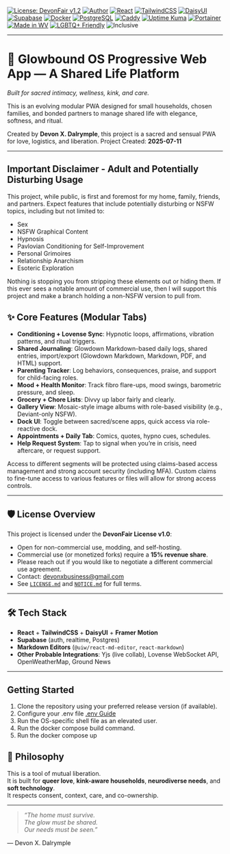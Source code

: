 [![License: DevonFair v1.2](https://img.shields.io/badge/license-DevonFair%20v1.0-purple)](./LICENSE.md)
[![Author](https://img.shields.io/badge/Made%20by-Devon%20X.%20Dalrymple-purple?style=flat-square)](https://www.linkedin.com/in/devon-dalrymple-19246a182/)
[![React](https://img.shields.io/badge/React-20232a?logo=react&logoColor=61dafb)](https://react.dev/)
[![TailwindCSS](https://img.shields.io/badge/TailwindCSS-38bdf8?logo=tailwindcss&logoColor=white)](https://tailwindcss.com/)
[![DaisyUI](https://img.shields.io/badge/DaisyUI-pink?logo=daisyui&logoColor=white)](https://daisyui.com/)
[![Supabase](https://img.shields.io/badge/Supabase-3ecf8e?logo=supabase&logoColor=white)](https://supabase.com/)
[![Docker](https://img.shields.io/badge/Docker-2496ed?logo=docker&logoColor=white)](https://www.docker.com/)
[![PostgreSQL](https://img.shields.io/badge/PostgreSQL-336791?logo=postgresql&logoColor=white)](https://www.postgresql.org/)
[![Caddy](https://img.shields.io/badge/Proxy-Caddy-15B0A2?style=flat-square)](https://caddyserver.com/)
[![Uptime Kuma](https://img.shields.io/badge/Monitor-Uptime--Kuma-3C3C3C?style=flat-square)](https://uptime.kuma.pet/)
[![Portainer](https://img.shields.io/badge/Dashboard-Portainer-13BEF9?style=flat-square)](https://www.portainer.io/)
[![Made in WV](https://img.shields.io/badge/Made%20in-West%20Virginia-35495E?style=flat-square&logo=leaflet)](https://www.wv.gov/)
[![LGBTQ+ Friendly](https://img.shields.io/badge/LGBTQ%2B--friendly-Yes-ff69b4?style=flat-square&logo=rainbow)](https://www.thetrevorproject.org/)
![Inclusive](https://img.shields.io/badge/Inclusive-Yes-FFC0CB?style=flat-square&logo=heart)

---

# 🦋 Glowbound OS Progressive Web App — A Shared Life Platform  
_Built for sacred intimacy, wellness, kink, and care._

This is an evolving modular PWA designed for small households, chosen families, and bonded partners to manage shared life with elegance, softness, and ritual.

Created by **Devon X. Dalrymple**, this project is a sacred and sensual PWA for love, logistics, and liberation.
Project Created: **2025-07-11**

---

## Important Disclaimer - Adult and Potentially Disturbing Usage
This project, while public, is first and foremost for my home, family, friends, and partners. Expect features that include potentially disturbing or NSFW topics, including but not limited to:
- Sex
- NSFW Graphical Content
- Hypnosis
- Pavlovian Conditioning for Self-Improvement
- Personal Grimoires
- Relationship Anarchism
- Esoteric Exploration

Nothing is stopping you from stripping these elements out or hiding them. If this ever sees a notable amount of commercial use, then I will support this project and make a branch holding a non-NSFW version to pull from.

## ✨ Core Features (Modular Tabs)
- **Conditioning + Lovense Sync**: Hypnotic loops, affirmations, vibration patterns, and ritual triggers.
- **Shared Journaling**: Glowdown Markdown-based daily logs, shared entries, import/export (Glowdown Markdown, Markdown, PDF, and HTML) support.
- **Parenting Tracker**: Log behaviors, consequences, praise, and support for child-facing roles.
- **Mood + Health Monitor**: Track fibro flare-ups, mood swings, barometric pressure, and sleep.
- **Grocery + Chore Lists**: Divvy up labor fairly and clearly.
- **Gallery View**: Mosaic-style image albums with role-based visibility (e.g., Deviant-only NSFW).
- **Dock UI**: Toggle between sacred/scene apps, quick access via role-reactive dock.
- **Appointments + Daily Tab**: Comics, quotes, hypno cues, schedules.
- **Help Request System**: Tap to signal when you’re in crisis, need aftercare, or request support.

Access to different segments will be protected using claims-based access management and strong account security (including MFA). Custom claims to fine-tune access to various features or files will allow for strong access controls.

---

## 🛡 License Overview

This project is licensed under the **DevonFair License v1.0**:
- Open for non-commercial use, modding, and self-hosting.
- Commercial use (or monetized forks) require a **15% revenue share**.
- Please reach out if you would like to negotiate a different commercial use agreement.
- Contact: [devonxbusiness@gmail.com](mailto:devonxbusiness@gmail.com)
- See [`LICENSE.md`](./LICENSE.md) and [`NOTICE.md`](./NOTICE.md) for full terms.

---

## 🛠 Tech Stack

- **React** + **TailwindCSS** + **DaisyUI** + **Framer Motion**
- **Supabase** (auth, realtime, Postgres)
- **Markdown Editors** (`@uiw/react-md-editor`, `react-markdown`)
- **Other Probable Integrations**: Yjs (live collab), Lovense WebSocket API, OpenWeatherMap, Ground News

---

## Getting Started 
1. Clone the repository using your preferred release version (if available).
1. Configure your .env file [.env Guide](./documentation/setup/envFileGuide.md)
1. Run the OS-specific shell file as an elevated user.
1. Run the docker compose build command.
1. Run the docker compose up 

## 💖 Philosophy

This is a tool of mutual liberation.  
It is built for **queer love**, **kink-aware households**, **neurodiverse needs**, and **soft technology**.  
It respects consent, context, care, and co-ownership.

---

> _“The home must survive.  
> The glow must be shared.  
> Our needs must be seen.”_

— Devon X. Dalrymple
